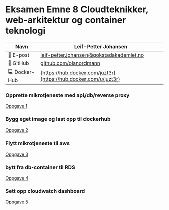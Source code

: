 # Eksamen Emne 8 Cloudteknikker, web-arkitektur og container teknologi


| Navn          | Leif-Petter Johansen             |
|--------------|--------------------------|
| 📧 E-post   | leif-petter.johansen@gokstadakademiet.no |
| 🔗 GitHub | [github.com/olanordmann](https://github.com/juzt3r/Eksamen) |
| 💻 Docker-Hub   | [https://hub.docker.com/juzt3r](https://hub.docker.com/u/juzt3r) |


### Opprette mikrotjeneste med api/db/reverse proxy
[Oppgave 1](Oppgave1/README.md)
### Bygg eget image og last opp til dockerhub
[Oppgave 2](Oppgave2/README.md)
### Flytt mikrotjeneste til aws
[Oppgave 3](Oppgave3/README.md)
### bytt fra db-container til RDS
[Oppgave 4](Oppgave4/README.md)
### Sett opp cloudwatch dashboard
[Oppgave 5](Oppgave5/README.md)
